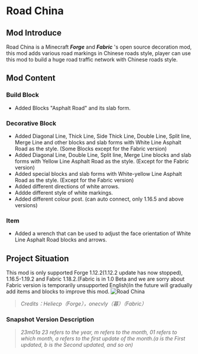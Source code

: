 # Road China
## Mod Introduce
Road China is a Minecraft ___Forge___ and ___Fabric___ 's open source decoration mod, this mod adds various road markings in Chinese roads style, player can use this mod to build a huge road traffic network with Chinese roads style.
## Mod Content
### Build Block
 - Added Blocks "Asphalt Road" and its slab form.
### Decorative Block
 - Added Diagonal Line, Thick Line, Side Thick Line, Double Line, Split line, Merge Line and other blocks and slab forms with White Line Asphalt Road as the style. (Some Blocks except for the Fabric version)
 - Added Diagonal Line, Double Line, Split line, Merge Line blocks and slab forms with Yellow Line Asphalt Road as the style. (Except for the Fabric version)
 - Added special blocks and slab forms with White-yellow Line Asphalt Road as the style. (Except for the Fabric version)
 - Added different directions of white arrows.
 - Addde different style of white markings.
 - Added different colour post. (can auto connect, only 1.16.5 and above versions)
### Item
 - Added a wrench that can be used to adjust the face orientation of White Line Asphalt Road blocks and arrows.
## Project Situation
This mod is only supported Forge 1.12.2(1.12.2 update has now stopped), 1.16.5-1.19.2 and Fabric 1.18.2.(Fabric is in 1.0 Beta and we are sorry about Fabric version is temporarily unsupported English)In the future will gradually add items and blocks to improve this mod.
![Road China](https://s1.ax1x.com/2023/05/09/p9BnaY4.png "Road China")
> *Credits：Heliecp（Forge），onecvly（暮）（Fabric）*
### Snapshot Version Description
> *23m01a*
> *23 refers to the year, m refers to the month, 01 refers to which month, a refers to the first update of the month.(a is the First updated, b is the Second updated, and so on)*
